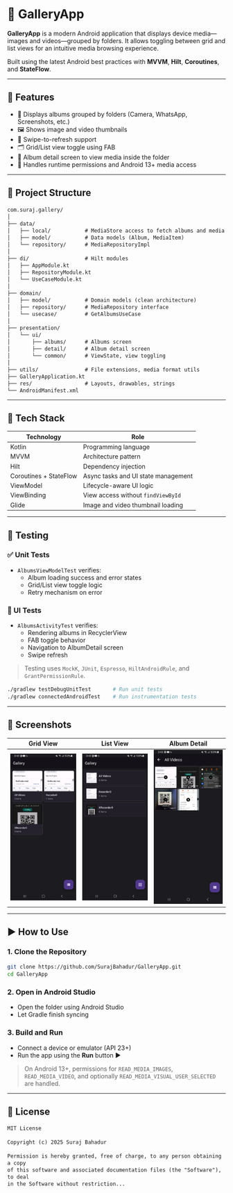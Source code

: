 
# 📸 GalleryApp

**GalleryApp** is a modern Android application that displays device media—images and videos—grouped by folders. It allows toggling between grid and list views for an intuitive media browsing experience.

Built using the latest Android best practices with **MVVM**, **Hilt**, **Coroutines**, and **StateFlow**.

---

## 🚀 Features

- 📁 Displays albums grouped by folders (Camera, WhatsApp, Screenshots, etc.)
- 🖼 Shows image and video thumbnails
- 🔄 Swipe-to-refresh support
- 🗂 Grid/List view toggle using FAB
- 📂 Album detail screen to view media inside the folder
- 🔐 Handles runtime permissions and Android 13+ media access

---

## 📁 Project Structure

```
com.suraj.gallery/
│
├── data/
│   ├── local/           # MediaStore access to fetch albums and media
│   ├── model/           # Data models (Album, MediaItem)
│   └── repository/      # MediaRepositoryImpl
│
├── di/                  # Hilt modules
│   ├── AppModule.kt
│   ├── RepositoryModule.kt
│   └── UseCaseModule.kt
│
├── domain/
│   ├── model/           # Domain models (clean architecture)
│   ├── repository/      # MediaRepository interface
│   └── usecase/         # GetAlbumsUseCase
│
├── presentation/
│   └── ui/
│       ├── albums/      # Albums screen
│       ├── detail/      # Album detail screen
│       └── common/      # ViewState, view toggling
│
├── utils/               # File extensions, media format utils
├── GalleryApplication.kt
├── res/                 # Layouts, drawables, strings
└── AndroidManifest.xml
```

---

## 🧰 Tech Stack

| Technology            | Role                                  |
|-----------------------|----------------------------------------|
| Kotlin                | Programming language                   |
| MVVM                  | Architecture pattern                   |
| Hilt                  | Dependency injection                   |
| Coroutines + StateFlow| Async tasks and UI state management    |
| ViewModel             | Lifecycle-aware UI logic               |
| ViewBinding           | View access without `findViewById`     |
| Glide                 | Image and video thumbnail loading      |

---

## 🧪 Testing

### ✅ Unit Tests

- `AlbumsViewModelTest` verifies:
    - Album loading success and error states
    - Grid/List view toggle logic
    - Retry mechanism on error

### 📱 UI Tests

- `AlbumsActivityTest` verifies:
    - Rendering albums in RecyclerView
    - FAB toggle behavior
    - Navigation to AlbumDetail screen
    - Swipe refresh

> Testing uses `MockK`, `JUnit`, `Espresso`, `HiltAndroidRule`, and `GrantPermissionRule`.

```bash
./gradlew testDebugUnitTest       # Run unit tests
./gradlew connectedAndroidTest    # Run instrumentation tests
```

---

## 📸 Screenshots

| Grid View | List View | Album Detail |
|-----------|-----------|--------------|
| ![Grid](screenshots/screen_grid.png) | ![List](screenshots/screen_list.png) | ![Detail](screenshots/screen_detail.png) |


---

## ▶️ How to Use

### 1. Clone the Repository

```bash
git clone https://github.com/SurajBahadur/GalleryApp.git
cd GalleryApp
```

### 2. Open in Android Studio

- Open the folder using Android Studio
- Let Gradle finish syncing

### 3. Build and Run

- Connect a device or emulator (API 23+)
- Run the app using the **Run** button ▶️

> On Android 13+, permissions for `READ_MEDIA_IMAGES`, `READ_MEDIA_VIDEO`, and optionally `READ_MEDIA_VISUAL_USER_SELECTED` are handled.

---

## 📄 License

```
MIT License

Copyright (c) 2025 Suraj Bahadur

Permission is hereby granted, free of charge, to any person obtaining a copy
of this software and associated documentation files (the "Software"), to deal
in the Software without restriction...
```
